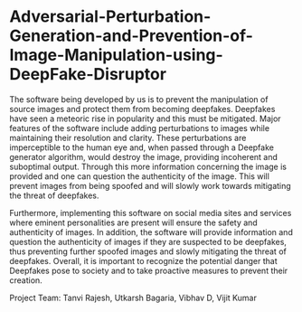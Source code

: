# Adversarial-Perturbation-Generation-and-Prevention-of-Image-Manipulation-using-DeepFake-Disruptor

The software being developed by us is to prevent the manipulation of source images and protect them from becoming deepfakes. Deepfakes have seen a meteoric rise in popularity and this must be mitigated. Major features of the software include adding perturbations to images while maintaining their resolution and clarity. These perturbations are imperceptible to the human eye and, when passed through a Deepfake generator algorithm, would destroy the image, providing incoherent and suboptimal output. Through this more information concerning the image is provided and one can question the authenticity of the image. This will prevent images from being spoofed and will slowly work towards mitigating the threat of deepfakes.

Furthermore, implementing this software on social media sites and services where eminent personalities are present will ensure the safety and authenticity of images. In addition, the software will provide information and question the authenticity of images if they are suspected to be deepfakes, thus preventing further spoofed images and slowly mitigating the threat of deepfakes. Overall, it is important to recognize the potential danger that Deepfakes pose to society and to take proactive measures to prevent their creation.

Project Team: 
Tanvi Rajesh, Utkarsh Bagaria, Vibhav D, Vijit Kumar 
